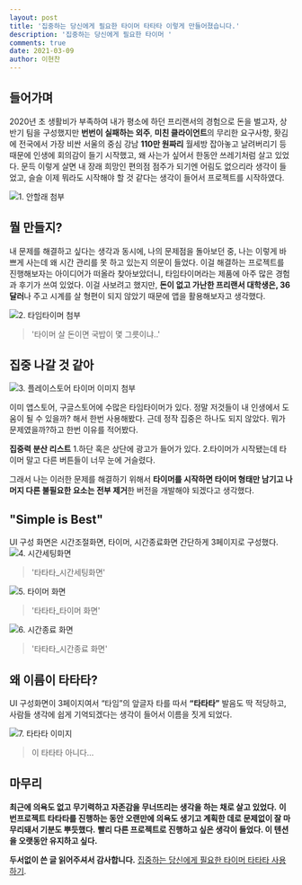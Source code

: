 ```yaml
---
layout: post
title: '집중하는 당신에게 필요한 타이머 타타타 이렇게 만들어졌습니다.'
description: '집중하는 당신에게 필요한 타이머 '
comments: true
date: 2021-03-09
author: 이현찬
---
```



## 들어가며

2020년 초 생활비가 부족하여 내가 평소에 하던 프리랜서의 경험으로 돈을 벌고자, 상반기 팀을 구성했지만 **번번이 실패하는 외주**, **미친 클라이언트**의 무리한 요구사항, 홧김에 전국에서 가장 비싼 서울의 중심 강남 **110만 원짜리** 월세방 잡아놓고 날려버리기 등 때문에 인생에 회의감이 들기 시작했고, 왜 사는가 싶어서 한동안 쓰레기처럼 살고 있었다. 
문득 이렇게 살면 내 장래 희망인 편의점 점주가 되기엔 어림도 없으리라 생각이 들었고, 슬슬 이제 뭐라도 시작해야 할 것 같다는 생각이 들어서 프로젝트를 시작하였다.

![1. 안할래 첨부](https://i.imgur.com/uwPGkFx.png)

## 뭘 만들지?

내 문제를 해결하고 싶다는 생각과 동시에, 나의 문제점을 돌아보던 중, 나는 이렇게 바쁘게 사는데 왜 시간 관리를 못 하고 있는지 의문이 들었다. 
이걸 해결하는 프로젝트를 진행해보자는 아이디어가 떠올라 찾아보았더니, 타임타이머라는 제품에 아주 많은 경험과 후기가 쓰여 있었다. 
이걸 사보려고 했지만, **돈이 없고 가난한 프리랜서 대학생은, 36달러**나 주고 시계를 살 형편이 되지 않았기 때문에 앱을 활용해보자고 생각했다.

![2. 타임타이머 첨부](https://i.imgur.com/6ee5gJB.png)
> '타이머 살 돈이면 국밥이 몇 그릇이냐..'

## 집중 나갈 것 같아

![3. 플레이스토어 타이머 이미지 첨부](https://i.imgur.com/l8zmsxy.png)

이미 앱스토어, 구글스토어에 수많은 타임타이머가 있다. 
정말 저것들이 내 인생에서 도움이 될 수 있을까? 해서 한번 사용해봤다. 
근데 정작 집중은 하나도 되지 않았다. 뭐가 문제였을까?하고 한번 이유를 적어봤다.

**집중력 분산 리스트**
1.하단 혹은 상단에 광고가 들어가 있다.
2.타이머가 시작됐는데 타이머 말고 다른 버튼들이 너무 눈에 거슬렸다.

그래서 나는 이러한 문제를 해결하기 위해서 **타이머를 시작하면 타이머 형태만 남기고 나머지 다른 불필요한 요소는 전부 제거**한 버전을 개발해야 되겠다고 생각했다.

## "Simple is Best"

UI 구성 화면은 시간조절화면, 타이머, 시간종료화면 간단하게 3페이지로 구성했다.
![4. 시간세팅화면](https://i.imgur.com/mPVsDpB.jpg)
> '타타타_시간세팅화면'

![5. 타이머 화면](https://i.imgur.com/S76D9cA.jpg)
> '타타타_타이머 화면'

![6. 시간종료 화면](https://i.imgur.com/HnR926w.jpg)
> '타타타_시간종료 화면'

## 왜 이름이 타타타?

UI 구성화면이 3페이지여서 “타임”의 앞글자 타를 따서 **“타타타”** 발음도 딱 적당하고, 사람들 생각에 쉽게 기억되겠다는 생각이 들어서 이름을 짓게 되었다.

![7. 타타타 이미지](https://i.imgur.com/Z3mFmb2.png)
> 이 타타타 아니다...

## 마무리

**최근에 의욕도 없고 무기력하고 자존감을 무너뜨리는 생각을 하는 채로 살고 있었다.**
**이번프로젝트 타타타를 진행하는 동안 오랜만에 의욕도 생기고 계획한 데로 문제없이 잘 마무리돼서 기분도 뿌듯했다.**
**빨리 다른 프로젝트로 진행하고 싶은 생각이 들었다. 이 텐션을 오랫동안 유지하고 싶다.**


**두서없이 쓴 글 읽어주셔서 감사합니다.**
[집중하는 당신에게 필요한 타이머 타타타 사용하기](https://ta-ta-ta.netlify.app/).


